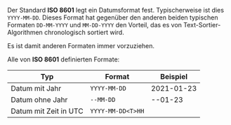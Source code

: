 Der Standard **ISO 8601** legt ein Datumsformat fest. Typischerweise ist dies `YYYY-MM-DD`. Dieses Format hat gegenüber den anderen beiden typischen Formaten `DD-MM-YYYY` und `MM-DD-YYYY` den Vorteil, das es von Text-Sortier-Algorithmen chronologisch sortiert wird.

Es ist damit anderen Formaten immer vorzuziehen.

Alle von **ISO 8601** definierten Formate:

| Typ                   | Format            | Beispiel |
| --------------------- | ----------------- | -------- |
| Datum mit Jahr        | `YYYY-MM-DD`      |  2021-01-23        |
| Datum ohne Jahr       | `--MM-DD`         |      --01-23    |
| Datum mit Zeit in UTC | `YYYY-MM-DD<T>HH` |          |
